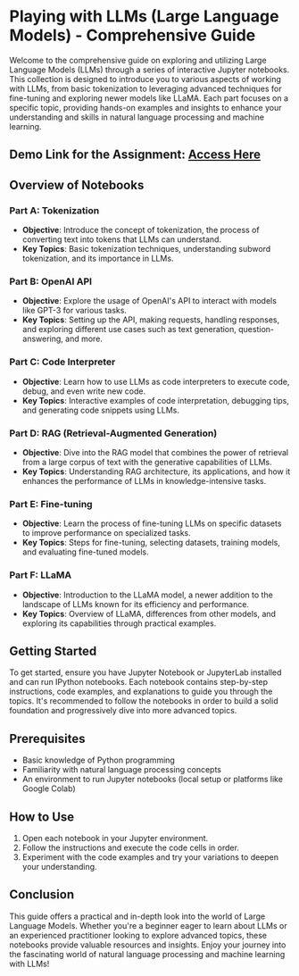 # Playing with LLMs (Large Language Models) - Comprehensive Guide

Welcome to the comprehensive guide on exploring and utilizing Large Language Models (LLMs) through a series of interactive Jupyter notebooks. This collection is designed to introduce you to various aspects of working with LLMs, from basic tokenization to leveraging advanced techniques for fine-tuning and exploring newer models like LLaMA. Each part focuses on a specific topic, providing hands-on examples and insights to enhance your understanding and skills in natural language processing and machine learning.

## **Demo Link for the Assignment:** [Access Here](https://drive.google.com/file/d/1vmvwcJI4Z8P97Uk7uekHTx45MSzRRa7O/view?usp=sharing)

## Overview of Notebooks

### Part A: Tokenization

- **Objective**: Introduce the concept of tokenization, the process of converting text into tokens that LLMs can understand.
- **Key Topics**: Basic tokenization techniques, understanding subword tokenization, and its importance in LLMs.

### Part B: OpenAI API

- **Objective**: Explore the usage of OpenAI's API to interact with models like GPT-3 for various tasks.
- **Key Topics**: Setting up the API, making requests, handling responses, and exploring different use cases such as text generation, question-answering, and more.

### Part C: Code Interpreter

- **Objective**: Learn how to use LLMs as code interpreters to execute code, debug, and even write new code.
- **Key Topics**: Interactive examples of code interpretation, debugging tips, and generating code snippets using LLMs.

### Part D: RAG (Retrieval-Augmented Generation)

- **Objective**: Dive into the RAG model that combines the power of retrieval from a large corpus of text with the generative capabilities of LLMs.
- **Key Topics**: Understanding RAG architecture, its applications, and how it enhances the performance of LLMs in knowledge-intensive tasks.

### Part E: Fine-tuning

- **Objective**: Learn the process of fine-tuning LLMs on specific datasets to improve performance on specialized tasks.
- **Key Topics**: Steps for fine-tuning, selecting datasets, training models, and evaluating fine-tuned models.

### Part F: LLaMA

- **Objective**: Introduction to the LLaMA model, a newer addition to the landscape of LLMs known for its efficiency and performance.
- **Key Topics**: Overview of LLaMA, differences from other models, and exploring its capabilities through practical examples.

## Getting Started

To get started, ensure you have Jupyter Notebook or JupyterLab installed and can run IPython notebooks. Each notebook contains step-by-step instructions, code examples, and explanations to guide you through the topics. It's recommended to follow the notebooks in order to build a solid foundation and progressively dive into more advanced topics.

## Prerequisites

- Basic knowledge of Python programming
- Familiarity with natural language processing concepts
- An environment to run Jupyter notebooks (local setup or platforms like Google Colab)

## How to Use

1. Open each notebook in your Jupyter environment.
2. Follow the instructions and execute the code cells in order.
3. Experiment with the code examples and try your variations to deepen your understanding.

## Conclusion

This guide offers a practical and in-depth look into the world of Large Language Models. Whether you're a beginner eager to learn about LLMs or an experienced practitioner looking to explore advanced topics, these notebooks provide valuable resources and insights. Enjoy your journey into the fascinating world of natural language processing and machine learning with LLMs!
